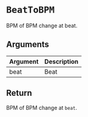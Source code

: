 # `BeatToBPM`

BPM of BPM change at beat.

## Arguments

| Argument | Description |
| -------- | ----------- |
| beat     | Beat        |

## Return

BPM of BPM change at `beat`.
